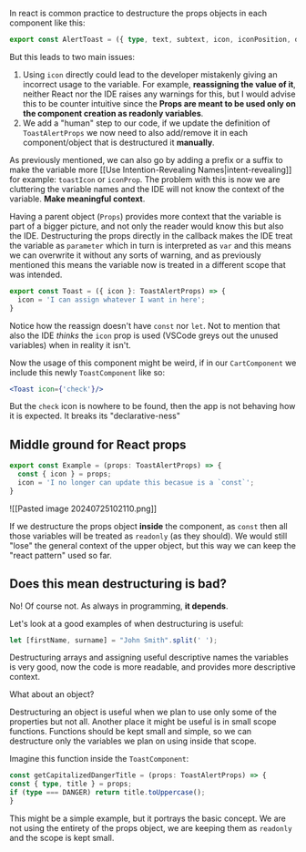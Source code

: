 In react is common practice to destructure the props objects in each component like this:

```typescript
export const AlertToast = ({ type, text, subtext, icon, iconPosition, dismissable, styles, }: ToastAlertProps) => {}
```

But this leads to two main issues:

1. Using `icon` directly could lead to the developer mistakenly giving an incorrect usage to the variable. For example, **reassigning the value of it**, neither React nor the IDE raises any warnings for this, but I would advise this to be counter intuitive since the **Props are meant to be used only on the component creation as readonly variables**.
2. We add a "human" step to our code, if we update the definition of `ToastAlertProps` we now need to also add/remove it in each component/object that is destructured it **manually**.

As previously mentioned, we can also go by adding a prefix or a suffix to make the variable more [[Use Intention-Revealing Names|intent-revealing]] for example: `toastIcon` or `iconProp`.  The problem with this is now we are cluttering the variable names and the IDE will not know the context of the variable. **Make meaningful context**.

Having a parent object (`Props`) provides more context that the variable is part of a bigger picture, and not only the reader would know this but also the IDE. Destructuring the props directly in the callback makes the IDE treat the variable as `parameter` which in turn is interpreted as `var` and this means we can overwrite it without any sorts of warning, and as previously mentioned this means the variable now is treated in a different scope that was intended.

```typescript
export const Toast = ({ icon }: ToastAlertProps) => {
  icon = 'I can assign whatever I want in here';
}
```

Notice how the reassign doesn't have `const` nor `let`. Not to mention that also the IDE *thinks* the `icon` prop is used (VSCode greys out the unused variables) when in reality it isn't.

Now the usage of this component might be weird, if in our `CartComponent` we include this newly `ToastComponent` like so:

```jsx
<Toast icon={'check'}/>
```

But the `check` icon is nowhere to be found, then the app is not behaving how it is expected. It breaks its "declarative-ness"

## Middle ground for React props

```typescript
export const Example = (props: ToastAlertProps) => {
  const { icon } = props;
  icon = 'I no longer can update this becasue is a `const`';
}
```

![[Pasted image 20240725102110.png]]

If we destructure the props object **inside** the component, as `const` then all those variables will be treated as `readonly` (as they should). We would still "lose" the general context of the upper object, but this way we can keep the "react pattern" used so far. 

## Does this mean destructuring is bad?

No! Of course not. As always in programming, **it depends**. 

Let's look at a good examples of when destructuring is useful:

```typescript
let [firstName, surname] = "John Smith".split(' ');
```

Destructuring arrays and assigning useful descriptive names the variables is very good, now the code is more readable, and provides more descriptive context.

What about an object?

Destructuring an object is useful when we plan to use only some of the properties but not all. Another place it might be useful is in small scope functions. Functions should be kept small and simple, so we can destructure only the variables we plan on using inside that scope.

Imagine this function inside the `ToastComponent`:

```typescript
const getCapitalizedDangerTitle = (props: ToastAlertProps) => {
const { type, title } = props;
if (type === DANGER) return title.toUppercase();
}
```

This might be a simple example, but it portrays the basic concept. We are not using the entirety of the props object, we are keeping them as `readonly` and the scope is kept small. 

